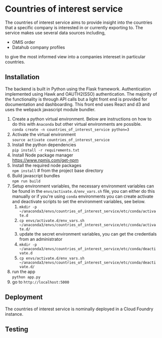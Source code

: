 # Countries of interest service
The countries of interest service aims to provide insight into the countries that a specific company is interested in or currently exporting to. The service makes use several data sources including,

* OMIS order
* Datahub company profiles

to give the most informed view into a companies intereset in particular countries.

## Installation
The backend is built in Python using the Flask framework. Authentication implemented using Hawk and OAUTH2(SSO) authentication. The majority of the functionality is through API calls but a light front end is provided for documentation and dashboarding. This front end uses React and d3 and uses the webpack javascript module bundler. 

1. Create a python virtual environment. Below are instructions on how to do this with `Anaconda` but other virtual environments are possible.
    <br />`conda create -n countries_of_interest_service python=3`
2. Activate the virtual environment
    <br />`source activate countries_of_interest_service`
3. Install the python dependencies
    <br />`pip install -r requirements.txt`
4. Install Node package manager
    <br />https://www.npmjs.com/get-npm
5. Install the required node packages
    <br />`npm install` # from the project base directory
6. Build javascript bundles
    <br />`npm run build`
7. Setup environment variables, the necessary environment variables can be found in the `envs/activate.d/env_vars.sh` file, you can either do this manually or if you're using `conda` environments you can create activate and deactivate scripts to set the environment variables, see below.
    1. `mkdir -p ~/anaconda3/envs/countries_of_interest_service/etc/conda/activate.d`
    2. `cp envs/activate.d/env_vars.sh ~/anaconda3/envs/countries_of_interest_service/etc/conda/activate.d/`
    3. update the secret environment variables, you can get the credentials from an administrator
    4. `mkdir -p ~/anaconda3/envs/countries_of_interest_service/etc/conda/deactivate.d`
    5. `cp envs/activate.d/env_vars.sh ~/anaconda3/envs/countries_of_interest_service/etc/conda/deactivate.d/`
8. run the app
    <br />`python app.py`
9. go to `http://localhost:5000`
  

## Deployment
The countries of interest service is nominally deployed in a Cloud Foundry instance. 

## Testing
